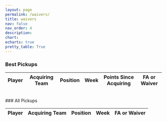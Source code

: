 ```yaml
---
layout: page
permalink: /waivers/
title: waivers
nav: false
nav_order: 4
description:
chart:
echarts: true
pretty_table: True
---
```


### Best Pickups
<table
data-click-to-select="true"
data-height="340"
data-search="false"
data-toggle="table"
data-url="{{ "/assets/json/transactions/best_fa_2025.json"}}">
<thead>
    <tr>
     <th data-field="player_name" data-halign="left" data-align="left" data-sortable="false">Player</th>
     <th data-field="team" data-halign="center" data-align="center" data-sortable="false">Acquiring Team</th>
     <th data-field="position" data-halign="center" data-align="center" data-sortable="false">Position</th>
     <th data-field="week" data-halign="center" data-align="center" data-sortable="false">Week</th>
     <th data-field="points_after" data-halign="center" data-align="center" data-sortable="true">Points Since Acquiring</th>
     <th data-field="type" data-halign="center" data-align="center" data-sortable="true">FA or Waiver</th>
    </tr>
</thead>
</table>
<br>
### All Pickups
<table
data-click-to-select="true"
data-height="930"
data-search="true"
data-toggle="table"
data-url="{{ "/assets/json/transactions/all_fa_2025.json"}}">
<thead>
    <tr>
     <th data-field="player_name" data-halign="left" data-align="left" data-sortable="false">Player</th>
     <th data-field="team" data-halign="center" data-align="center" data-sortable="true">Acquiring Team</th>
     <th data-field="position" data-halign="center" data-align="center" data-sortable="true">Position</th>
     <th data-field="week" data-halign="center" data-align="center" data-sortable="true">Week</th>
     <th data-field="type" data-halign="center" data-align="center" data-sortable="true">FA or Waiver</th>
    </tr>
</thead>
</table>
